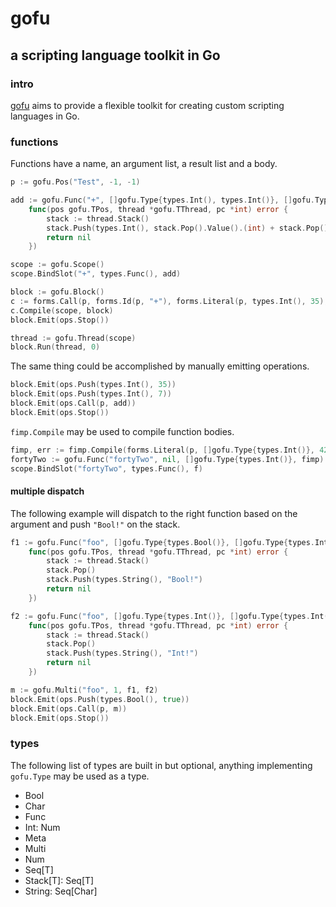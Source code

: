 # gofu
## a scripting language toolkit in Go

### intro
[gofu](https://github.com/codr7/gofu) aims to provide a flexible toolkit for creating custom scripting languages in Go.

### functions
Functions have a name, an argument list, a result list and a body.

```go
p := gofu.Pos("Test", -1, -1)

add := gofu.Func("+", []gofu.Type{types.Int(), types.Int()}, []gofu.Type{types.Int()},
	func(pos gofu.TPos, thread *gofu.TThread, pc *int) error {
		stack := thread.Stack()
		stack.Push(types.Int(), stack.Pop().Value().(int) + stack.Pop().Value().(int))
		return nil
	})

scope := gofu.Scope()	
scope.BindSlot("+", types.Func(), add)

block := gofu.Block()
c := forms.Call(p, forms.Id(p, "+"), forms.Literal(p, types.Int(), 35), forms.Literal(p, types.Int(), 7))
c.Compile(scope, block)
block.Emit(ops.Stop())

thread := gofu.Thread(scope)
block.Run(thread, 0)
```

The same thing could be accomplished by manually emitting operations.

```go
block.Emit(ops.Push(types.Int(), 35))
block.Emit(ops.Push(types.Int(), 7))
block.Emit(ops.Call(p, add))
block.Emit(ops.Stop())
```

`fimp.Compile` may be used to compile function bodies.

```go
fimp, err := fimp.Compile(forms.Literal(p, []gofu.Type{types.Int()}, 42), block)
fortyTwo := gofu.Func("fortyTwo", nil, []gofu.Type{types.Int()}, fimp)
scope.BindSlot("fortyTwo", types.Func(), f)
```

#### multiple dispatch
The following example will dispatch to the right function based on the argument and push `"Bool!"` on the stack.

```go
f1 := gofu.Func("foo", []gofu.Type{types.Bool()}, []gofu.Type{types.Int()},
    func(pos gofu.TPos, thread *gofu.TThread, pc *int) error {
	    stack := thread.Stack()
	    stack.Pop()
	    stack.Push(types.String(), "Bool!")
	    return nil
    })

f2 := gofu.Func("foo", []gofu.Type{types.Int()}, []gofu.Type{types.Int()},
    func(pos gofu.TPos, thread *gofu.TThread, pc *int) error {
	    stack := thread.Stack()
	    stack.Pop()
	    stack.Push(types.String(), "Int!")
	    return nil
    })

m := gofu.Multi("foo", 1, f1, f2)
block.Emit(ops.Push(types.Bool(), true))
block.Emit(ops.Call(p, m))
block.Emit(ops.Stop())	
```

### types
The following list of types are built in but optional, anything implementing `gofu.Type` may be used as a type.

* Bool
* Char
* Func
* Int: Num
* Meta
* Multi
* Num
* Seq[T]
* Stack[T]: Seq[T]
* String: Seq[Char]